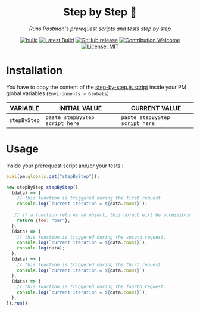 <div align="center">

# Step by Step 📯

_Runs Postman's prerequest scripts and tests step by step_

[![build](https://github.com/eonm-abes/step-by-step/actions/workflows/build.yml/badge.svg)](https://github.com/eonm-abes/step-by-step/actions/workflows/build.yml)
[![Latest Build](https://img.shields.io/badge/%F0%9F%93%A6%20lastest%20build-step%20by%20step.js-yellow)](https://github.com/eonm-abes/step-by-step/releases/latest/download/step-by-step.js)
[![GitHub release](https://img.shields.io/github/release/eonm-abes/step-by-step.svg)](https://github.com/eonm-abes/step-by-step/releases/latest)
[![Contribution Welcome](https://img.shields.io/badge/contribution-welcome-green.svg)](https://github.com/eonm-abes/step-by-step/pulls)
[![License: MIT](https://img.shields.io/badge/License-MIT-yellow.svg)](https://opensource.org/licenses/MIT)

</div>

# Installation

You have to copy the content of the [step-by-step.js script](https://github.com/eonm-abes/step-by-step/releases/latest/download/step-by-step.js) inside your PM global variables (`Environments > Globals`) :

| VARIABLE      | INITIAL VALUE                  | CURRENT VALUE                  |
|---------------|--------------------------------|--------------------------------|
|  `stepByStep` | `paste stepByStep script here` | `paste stepByStep script here` |

# Usage

Inside your prerequest script and/or your tests :

```js
eval(pm.globals.get("stepByStep"));

new stepByStep.stepByStep([
  (data) => {
    // this function is triggered during the first request
    console.log(`current iteration = ${data.count}`);
    
   // if a function returns an object, this object will be accessible from the following functions with data. 
    return {foo: "bar"};
  },
  (data) => {
    // this function is triggered during the second request.
    console.log(`current iteration = ${data.count}`);
    console.log(data);
  },
  (data) => {
    // this function is triggered during the third request.
    console.log(`current iteration = ${data.count}`);
  },
  (data) => {
    // this function is triggered during the fourth request.
    console.log(`current iteration = ${data.count}`);
  },
]).run();

```
